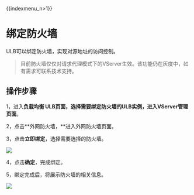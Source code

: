 {{indexmenu_n>1}}

# 绑定防火墙

ULB可以绑定防火墙，实现对源地址的访问控制。

> 目前防火墙仅仅对请求代理模式下的VServer生效。该功能仍在灰度中，如有需求可联系技术支持。


## 操作步骤

1，进入**负载均衡 ULB页面，**选择需要绑定防火墙的ULB实例，进入**VServer管理页面**。

2，点击**外网防火墙，**进入外网防火墙页面。

3，点击**立即绑定**，选择需要选择的防火墙。

![](https://static.ucloud.cn/d685f475443c4a6680f4f14049c5a97c.png)

4，点击**确定**，完成绑定。 

5，绑定完成后，将展示防火墙的相关信息。

 [![](https://static.ucloud.cn/708409d71c0a4a8c8d1fbd6fe3417b36.png)](https://github.com/UCloudDocs/UCloud-document/issues/3)

